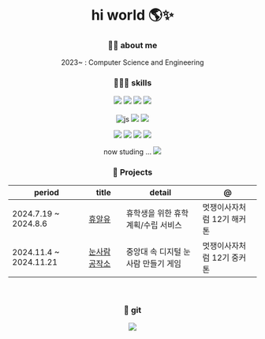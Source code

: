 <div align=center>
  
# hi world 🌎✨
### 🙇‍♀️ about me
2023~ : Computer Science and Engineering <br>

### 👩🏻‍💻 skills
![](https://img.shields.io/badge/Python-14354C?style=for-the-badge&logo=python&logoColor=white)
![](https://img.shields.io/badge/C-00599C?style=for-the-badge&logo=c&logoColor=white)
![](https://img.shields.io/badge/C++-00599C?style=for-the-badge&logo=C%2B%2B&logoColor=white)
![](https://img.shields.io/badge/Java-ED8B00?style=for-the-badge&logo=openjdk&logoColor=white)<br><br>
![js](https://img.shields.io/badge/JavaScript-F7DF1E?style=for-the-badge&logo=JavaScript&logoColor=white)
![](https://img.shields.io/badge/HTML-FF45000?style=for-the-badge&logo=html5&logoColor=white)
![](https://img.shields.io/badge/CSS-239120?&style=for-the-badge&logo=css3&logoColor=white)


<img src="https://img.shields.io/badge/Node.js-339933?style=for-the-badge&logo=Node.js&logoColor=white">
<img src="https://img.shields.io/badge/React-61DAFB?style=for-the-badge&logo=React&logoColor=white">
<img src="https://img.shields.io/badge/Next.js-000000?style=for-the-badge&logo=Next.js&logoColor=white">
<img src="https://img.shields.io/badge/Typescript-3178C6?style=for-the-badge&logo=Typescript&logoColor=white"/>


now studing ...
<img src="https://img.shields.io/badge/Flutter-02569B?style=for-the-badge&logo=flutter&logoColor=white"/>


### 🧤 Projects
| period | title | detail | @ |
| ------------ | ------------- | ------------- | ------------- |
| 2024.7.19 ~ 2024.8.6 | [휴알유](https://github.com/Nune-ddine) | 휴학생을 위한 휴학 계획/수립 서비스 | 멋쟁이사자처럼 12기 해커톤 |
| 2024.11.4 ~ 2024.11.21 | [눈사람 공작소](https://github.com/Youth-is-the-best) |중앙대 속 디지털 눈사람 만들기 게임 | 멋쟁이사자처럼 12기 중커톤 |
<br>

### 🩶 git
![](https://github-readme-stats.vercel.app/api?username=jungsunbeen&show_icons=true&theme=dracula)

</div>

<!--https://velog.io/@hippohami/Git-README-%EA%BE%B8%EB%AF%B8%EA%B8%B0-%EB%B1%83%EC%A7%80-%EB%AA%A8%EC%9D%8C-->
